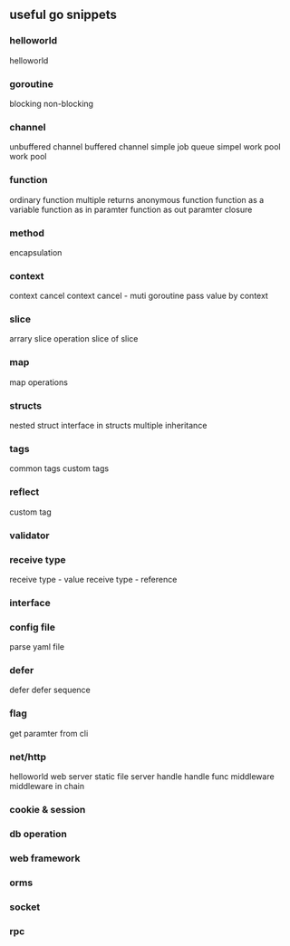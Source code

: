 ## useful go snippets
### helloworld
helloworld

### goroutine
blocking
non-blocking

### channel
unbuffered channel
buffered channel
simple job queue
simpel work pool
work pool

### function
ordinary function
multiple returns
anonymous function
function as a variable
function as in paramter
function as out paramter
closure

### method
encapsulation

### context
context cancel
context cancel - muti goroutine
pass value by context

### slice
arrary
slice operation
slice of slice

### map
map operations

### structs
nested struct
interface in structs
multiple inheritance

### tags
common tags
custom tags

### reflect
custom tag

### validator


### receive type
receive type - value
receive type - reference

### interface


### config file
parse yaml file


### defer
defer
defer sequence
### flag
get paramter from cli

### net/http
helloworld web server
static file server
handle
handle func
middleware
middleware in chain


### cookie & session
### db operation
### web  framework
### orms
### socket
### rpc
